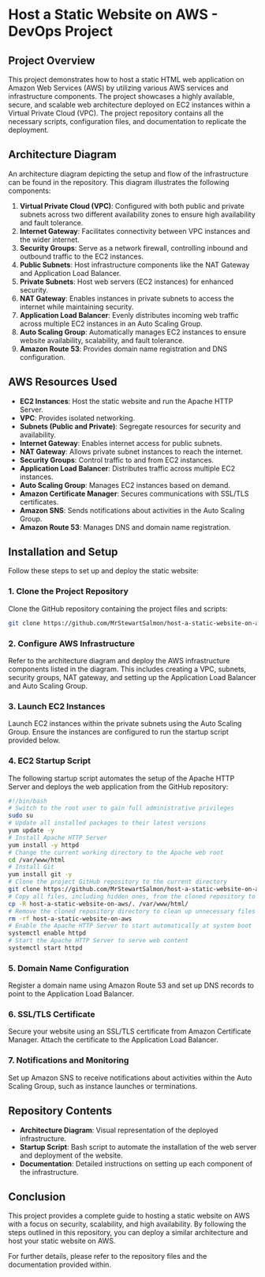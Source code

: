 # Host a Static Website on AWS - DevOps Project

## Project Overview

This project demonstrates how to host a static HTML web application on Amazon Web Services (AWS) by utilizing various AWS services and infrastructure components. The project showcases a highly available, secure, and scalable web architecture deployed on EC2 instances within a Virtual Private Cloud (VPC). The project repository contains all the necessary scripts, configuration files, and documentation to replicate the deployment.

## Architecture Diagram

An architecture diagram depicting the setup and flow of the infrastructure can be found in the repository. This diagram illustrates the following components:

1. **Virtual Private Cloud (VPC)**: Configured with both public and private subnets across two different availability zones to ensure high availability and fault tolerance.
2. **Internet Gateway**: Facilitates connectivity between VPC instances and the wider internet.
3. **Security Groups**: Serve as a network firewall, controlling inbound and outbound traffic to the EC2 instances.
4. **Public Subnets**: Host infrastructure components like the NAT Gateway and Application Load Balancer.
5. **Private Subnets**: Host web servers (EC2 instances) for enhanced security.
6. **NAT Gateway**: Enables instances in private subnets to access the internet while maintaining security.
7. **Application Load Balancer**: Evenly distributes incoming web traffic across multiple EC2 instances in an Auto Scaling Group.
8. **Auto Scaling Group**: Automatically manages EC2 instances to ensure website availability, scalability, and fault tolerance.
9. **Amazon Route 53**: Provides domain name registration and DNS configuration.

## AWS Resources Used

- **EC2 Instances**: Host the static website and run the Apache HTTP Server.
- **VPC**: Provides isolated networking.
- **Subnets (Public and Private)**: Segregate resources for security and availability.
- **Internet Gateway**: Enables internet access for public subnets.
- **NAT Gateway**: Allows private subnet instances to reach the internet.
- **Security Groups**: Control traffic to and from EC2 instances.
- **Application Load Balancer**: Distributes traffic across multiple EC2 instances.
- **Auto Scaling Group**: Manages EC2 instances based on demand.
- **Amazon Certificate Manager**: Secures communications with SSL/TLS certificates.
- **Amazon SNS**: Sends notifications about activities in the Auto Scaling Group.
- **Amazon Route 53**: Manages DNS and domain name registration.

## Installation and Setup

Follow these steps to set up and deploy the static website:

### 1. Clone the Project Repository
Clone the GitHub repository containing the project files and scripts:

```bash
git clone https://github.com/MrStewartSalmon/host-a-static-website-on-aws.git
```

### 2. Configure AWS Infrastructure
Refer to the architecture diagram and deploy the AWS infrastructure components listed in the diagram. This includes creating a VPC, subnets, security groups, NAT gateway, and setting up the Application Load Balancer and Auto Scaling Group.

### 3. Launch EC2 Instances
Launch EC2 instances within the private subnets using the Auto Scaling Group. Ensure the instances are configured to run the startup script provided below.

### 4. EC2 Startup Script
The following startup script automates the setup of the Apache HTTP Server and deploys the web application from the GitHub repository:

```bash
#!/bin/bash
# Switch to the root user to gain full administrative privileges
sudo su
# Update all installed packages to their latest versions
yum update -y
# Install Apache HTTP Server
yum install -y httpd
# Change the current working directory to the Apache web root
cd /var/www/html
# Install Git
yum install git -y
# Clone the project GitHub repository to the current directory
git clone https://github.com/MrStewartSalmon/host-a-static-website-on-aws.git
# Copy all files, including hidden ones, from the cloned repository to the Apache web root
cp -R host-a-static-website-on-aws/. /var/www/html/
# Remove the cloned repository directory to clean up unnecessary files
rm -rf host-a-static-website-on-aws
# Enable the Apache HTTP Server to start automatically at system boot
systemctl enable httpd
# Start the Apache HTTP Server to serve web content
systemctl start httpd
```

### 5. Domain Name Configuration
Register a domain name using Amazon Route 53 and set up DNS records to point to the Application Load Balancer.

### 6. SSL/TLS Certificate
Secure your website using an SSL/TLS certificate from Amazon Certificate Manager. Attach the certificate to the Application Load Balancer.

### 7. Notifications and Monitoring
Set up Amazon SNS to receive notifications about activities within the Auto Scaling Group, such as instance launches or terminations.

## Repository Contents

- **Architecture Diagram**: Visual representation of the deployed infrastructure.
- **Startup Script**: Bash script to automate the installation of the web server and deployment of the website.
- **Documentation**: Detailed instructions on setting up each component of the infrastructure.
  
## Conclusion

This project provides a complete guide to hosting a static website on AWS with a focus on security, scalability, and high availability. By following the steps outlined in this repository, you can deploy a similar architecture and host your static website on AWS.

For further details, please refer to the repository files and the documentation provided within.
